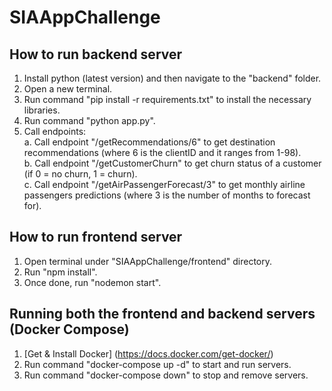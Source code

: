 # SIAAppChallenge

## How to run backend server

1. Install python (latest version) and then navigate to the "backend" folder. 
2. Open a new terminal.
3. Run command "pip install -r requirements.txt" to install the necessary libraries.
4. Run command "python app.py".
5. Call endpoints: <br/>
a. Call endpoint "/getRecommendations/6" to get destination recommendations (where 6 is the clientID and it ranges from 1-98). <br/>
b. Call endpoint "/getCustomerChurn" to get churn status of a customer (if 0 = no churn, 1 = churn). <br/>
c. Call endpoint "/getAirPassengerForecast/3" to get monthly airline passengers predictions (where 3 is the number of months to forecast for).

## How to run frontend server
1. Open terminal under "SIAAppChallenge/frontend" directory.
2. Run "npm install".
3. Once done, run "nodemon start".

## Running both the frontend and backend servers (Docker Compose)
1. [Get & Install Docker] (https://docs.docker.com/get-docker/)
2. Run command "docker-compose up -d" to start and run servers.
3. Run command "docker-compose down" to stop and remove servers.
